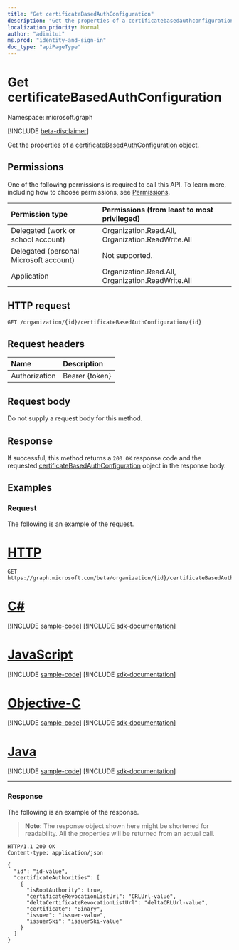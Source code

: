 ```yaml
---
title: "Get certificateBasedAuthConfiguration"
description: "Get the properties of a certificatebasedauthconfiguration object."
localization_priority: Normal
author: "adimitui"
ms.prod: "identity-and-sign-in"
doc_type: "apiPageType"
---
```


# Get certificateBasedAuthConfiguration

Namespace: microsoft.graph

[!INCLUDE [beta-disclaimer](../../includes/beta-disclaimer.md)]

Get the properties of a [certificateBasedAuthConfiguration](../resources/certificateBasedAuthConfiguration.md) object.

## Permissions

One of the following permissions is required to call this API. To learn more, including how to choose permissions, see [Permissions](/graph/permissions-reference).

| Permission type                        | Permissions (from least to most privileged) |
|:---------------------------------------|:--------------------------------------------|
| Delegated (work or school account)     | Organization.Read.All, Organization.ReadWrite.All |
| Delegated (personal Microsoft account) | Not supported. |
| Application    | Organization.Read.All, Organization.ReadWrite.All |

## HTTP request

<!-- { "blockType": "ignored" } -->

```http
GET /organization/{id}/certificateBasedAuthConfiguration/{id}
```

## Request headers

| Name      |Description|
|:----------|:----------|
| Authorization | Bearer {token} |

## Request body

Do not supply a request body for this method.

## Response

If successful, this method returns a `200 OK` response code and the requested [certificateBasedAuthConfiguration](../resources/certificatebasedauthconfiguration.md) object in the response body.

## Examples

### Request

The following is an example of the request.

# [HTTP](#tab/http)
<!-- {
  "blockType": "request",
  "name": "get_certificatebasedauthconfiguration"
}-->

```msgraph-interactive
GET https://graph.microsoft.com/beta/organization/{id}/certificateBasedAuthConfiguration/{id}
```
# [C#](#tab/csharp)
[!INCLUDE [sample-code](../includes/snippets/csharp/get-certificatebasedauthconfiguration-csharp-snippets.md)]
[!INCLUDE [sdk-documentation](../includes/snippets/snippets-sdk-documentation-link.md)]

# [JavaScript](#tab/javascript)
[!INCLUDE [sample-code](../includes/snippets/javascript/get-certificatebasedauthconfiguration-javascript-snippets.md)]
[!INCLUDE [sdk-documentation](../includes/snippets/snippets-sdk-documentation-link.md)]

# [Objective-C](#tab/objc)
[!INCLUDE [sample-code](../includes/snippets/objc/get-certificatebasedauthconfiguration-objc-snippets.md)]
[!INCLUDE [sdk-documentation](../includes/snippets/snippets-sdk-documentation-link.md)]

# [Java](#tab/java)
[!INCLUDE [sample-code](../includes/snippets/java/get-certificatebasedauthconfiguration-java-snippets.md)]
[!INCLUDE [sdk-documentation](../includes/snippets/snippets-sdk-documentation-link.md)]

---


### Response

The following is an example of the response.

> **Note:** The response object shown here might be shortened for readability. All the properties will be returned from an actual call.

<!-- {
  "blockType": "response",
  "truncated": true,
  "@odata.type": "microsoft.graph.certificateBasedAuthConfiguration"
} -->

```http
HTTP/1.1 200 OK
Content-type: application/json

{
  "id": "id-value",
  "certificateAuthorities": [
    {
      "isRootAuthority": true,
      "certificateRevocationListUrl": "CRLUrl-value",
      "deltaCertificateRevocationListUrl": "deltaCRLUrl-value",
      "certificate": "Binary",
      "issuer": "issuer-value",
      "issuerSki": "issuerSki-value"
    }
  ]
}
```

<!-- uuid: 16cd6b66-4b1a-43a1-adaf-3a886856ed98
2019-02-04 14:57:30 UTC -->
<!-- {
  "type": "#page.annotation",
  "description": "Get certificateBasedAuthConfiguration",
  "keywords": "",
  "section": "documentation",
  "tocPath": ""
}-->


